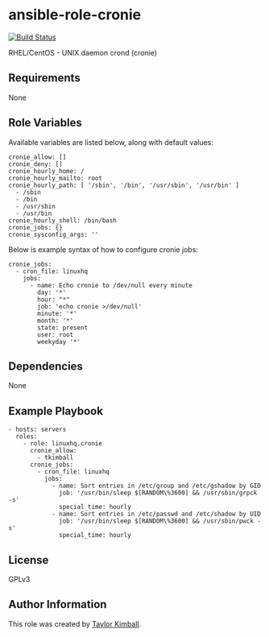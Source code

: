 # ansible-role-cronie

[![Build Status](https://travis-ci.org/linuxhq/ansible-role-cronie.svg?branch=master)](https://travis-ci.org/linuxhq/ansible-role-cronie)

RHEL/CentOS - UNIX daemon crond (cronie)

## Requirements

None

## Role Variables

Available variables are listed below, along with default values:

    cronie_allow: []
    cronie_deny: []
    cronie_hourly_home: /
    cronie_hourly_mailto: root
    cronie_hourly_path: [ '/sbin', '/bin', '/usr/sbin', '/usr/bin' ]
      - /sbin
      - /bin
      - /usr/sbin
      - /usr/bin
    cronie_hourly_shell: /bin/bash
    cronie_jobs: {}
    cronie_sysconfig_args: ''

Below is example syntax of how to configure cronie jobs:

    cronie_jobs:
      - cron_file: linuxhq
        jobs:
          - name: Echo cronie to /dev/null every minute
            day: '*'
            hour: "*"
            job: 'echo cronie >/dev/null'
            minute: '*'
            month: '*'
            state: present
            user: root
            weekyday '*'

## Dependencies

None

## Example Playbook

    - hosts: servers
      roles:
        - role: linuxhq.cronie
          cronie_allow:
            - tkimball
          cronie_jobs:
            - cron_file: linuxhq
              jobs:
                - name: Sort entries in /etc/group and /etc/gshadow by GID
                  job: '/usr/bin/sleep $[RANDOM\%3600] && /usr/sbin/grpck -s'
                  special_time: hourly
                - name: Sort entries in /etc/passwd and /etc/shadow by UID
                  job: '/usr/bin/sleep $[RANDOM\%3600] && /usr/sbin/pwck -s'
                  special_time: hourly

## License

GPLv3

## Author Information

This role was created by [Taylor Kimball](http://www.linuxhq.org).
